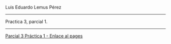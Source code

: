 Luis Eduardo Lemus Pérez

---

Practica 3, parcial 1.

---

[Parcial 3 Práctica 1 - Enlace al pages](https://yiztino.github.io/Parcial3Practica1AmerikeLI/)
